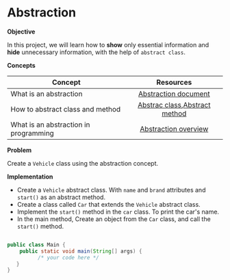 # Abstraction

**Objective**

In this project, we will learn how to **show** only essential information and **hide** unnecessary information, with the help of `abstract class`.


**Concepts**

| Concept   |      Resources      |
|----------|:-------------:|
|What is an abstraction | [Abstraction document](https://stackify.com/oop-concept-abstraction/)|
|How to abstract class and method| [Abstrac class](https://www.youtube.com/watch?v=52frlN8webg),[Abstract method](https://www.youtube.com/watch?v=HvPlEJ3LHgE)|
|What is an abstraction in programming|[Abstraction overview](https://www.youtube.com/watch?v=L1-zCdrx8Lk)|

**Problem**

Create  a `Vehicle` class using the abstraction concept.

**Implementation**

* Create a `Vehicle` abstract class. With `name` and `brand` attributes and `start()` as an abstract method.
* Create a class called `Car` that extends the `Vehicle` abstract class.
* Implement the `start()` method in the `car` class. To print the car's name.
* In the main method, Create an object from the `Car` class, and call the `start()` method.

```Java

public class Main {
    public static void main(String[] args) {
          /* your code here */
   }
}


```
